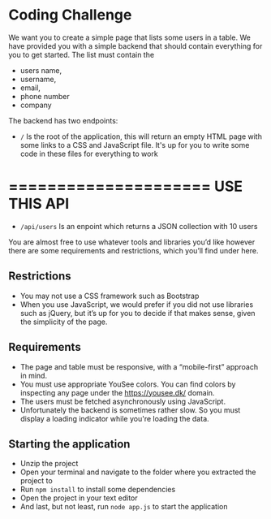 # Coding Challenge
We want you to create a simple page that lists some users in a table. We have provided you with a simple backend that should contain everything for you to get started. The list must contain the 

- users name, 
- username, 
- email, 
- phone number 
- company

The backend has two endpoints: 
* `/` Is the root of the application, this will return an empty HTML page with some links to a CSS and JavaScript file. It's up for you to write some code in these files for everything to work

=====================
USE THIS API
=====================
* `/api/users`
 Is an enpoint which returns a JSON collection with 10 users

You are almost free to use whatever tools and libraries you’d like however there are some requirements and restrictions, which you’ll find under here.

## Restrictions
* You may not use a CSS framework such as Bootstrap
* When you use JavaScript, we would prefer if you did not use libraries such as jQuery, but it’s up for you to decide if that makes sense, given the simplicity of the page.

## Requirements
* The page and table must be responsive, with a “mobile-first” approach in mind.
* You must use appropriate YouSee colors. You can find colors by inspecting any page under the https://yousee.dk/ domain.
* The users must be fetched asynchronously using JavaScript.
* Unfortunately the backend is sometimes rather slow. So you must display a loading indicator while you're loading the data.

## Starting the application
* Unzip the project
* Open your terminal and navigate to the folder where you extracted the project to
* Run `npm install` to install some dependencies
* Open the project in your text editor
* And last, but not least, run `node app.js` to start the application